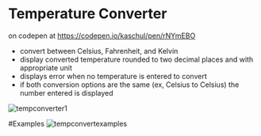# Temperature Converter
 
 on codepen at https://codepen.io/kaschul/pen/rNYmEBO

- convert between Celsius, Fahrenheit, and Kelvin
- display converted temperature rounded to two decimal places and with appropriate unit
- displays error when no temperature is entered to convert
- if both conversion options are the same (ex, Celsius to Celsius) the number entered is displayed

![tempconverter1](https://user-images.githubusercontent.com/47723396/183964499-2a4b10fc-eb01-48ec-b06e-86b1f249a3ea.JPG)

#Examples
![tempconvertexamples](https://user-images.githubusercontent.com/47723396/183965404-765d1e64-cc68-429b-8b92-65fa86149aef.png)
